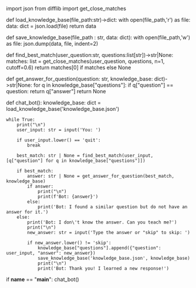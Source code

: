 import json
from difflib import get_close_matches

def load_knowledge_base(file_path:str)->dict:
    with open(file_path,'r') as file:
        data: dict = json.load(file)
    return data

def save_knowledge_base(file_path : str, data: dict):
    with open(file_path,'w') as file:
        json.dump(data, file, indent=2)

def find_best_match(user_question:str, questions:list[str])->str|None:
    matches: list = get_close_matches(user_question, questions, n=1, cutoff=0.6)
    return matches[0] if matches else None

def get_answer_for_question(question: str, knowledge_base: dict)->str|None:
    for q in knowledge_base["questions"]:
        if q["question"] == question:
            return q["answer"]
    return None

def chat_bot():
    knowledge_base: dict = load_knowledge_base('knowledge_base.json')

    while True:
        print("\n")
        user_input: str = input('You: ')

        if user_input.lower() == 'quit':
            break

        best_match: str | None = find_best_match(user_input, [q["question"] for q in knowledge_base["questions"]])

        if best_match:
            answer: str | None = get_answer_for_question(best_match, knowledge_base)
            if answer:
                print("\n")
                print(f'Bot: {answer}')
            else:
                print('Bot: I found a similar question but do not have an answer for it.')
        else:
            print('Bot: I don\'t know the answer. Can you teach me?')
            print("\n")
            new_answer: str = input('Type the answer or "skip" to skip: ')

            if new_answer.lower() != 'skip':
                knowledge_base["questions"].append({"question": user_input, "answer": new_answer})
                save_knowledge_base('knowledge_base.json', knowledge_base)
                print("\n")
                print('Bot: Thank you! I learned a new response!')

if __name__ == "__main__":
    chat_bot()
